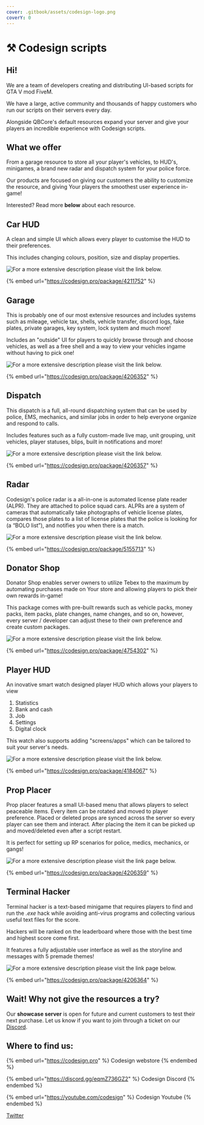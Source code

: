 ```yaml
---
cover: .gitbook/assets/codesign-logo.png
coverY: 0
---
```


# ⚒ Codesign scripts

## Hi!

We are a team of developers creating and distributing UI-based scripts for GTA V mod FiveM.

We have a large, active community and thousands of happy customers who run our scripts on their servers every day.

Alongside QBCore's default resources expand your server and give your players an incredible experience with Codesign scripts.

## What we offer

From a garage resource to store all your player's vehicles, to HUD's, minigames, a brand new radar and dispatch system for your police force.

Our products are focused on giving our customers the ability to customize the resource, and giving Your players the smoothest user experience in-game!

Interested? Read more **below** about each resource.

## Car HUD

A clean and simple UI which allows every player to customise the HUD to their preferences.

This includes changing colours, position, size and display properties.&#x20;

![For a more extensive description please visit the link below.](.gitbook/assets/carhud.png)

{% embed url="https://codesign.pro/package/4211752" %}

## Garage

This is probably one of our most extensive resources and includes systems such as mileage, vehicle tax, shells, vehicle transfer, discord logs, fake plates, private garages, key system, lock system and much more!

Includes an "outside" UI for players to quickly browse through and choose vehicles, as well as a free shell and a way to view your vehicles ingame without having to pick one!

![For a more extensive description please visit the link below.](<.gitbook/assets/garage (1).png>)

{% embed url="https://codesign.pro/package/4206352" %}

## Dispatch

This dispatch is a full, all-round dispatching system that can be used by police, EMS, mechanics, and similar jobs in order to help everyone organize and respond to calls.

Includes features such as a fully custom-made live map, unit grouping, unit vehicles, player statuses, blips, built in notifications and more!

![For a more extensive description please visit the link below.](.gitbook/assets/dispatch.png)

{% embed url="https://codesign.pro/package/4206357" %}

## Radar

Codesign's police radar is a all-in-one is automated license plate reader (ALPR). They are attached to police squad cars. ALPRs are a system of cameras that automatically take photographs of vehicle license plates, compares those plates to a list of license plates that the police is looking for (a “BOLO list”), and notifies you when there is a match.

![For a more extensive description please visit the link below.](.gitbook/assets/radar.png)

{% embed url="https://codesign.pro/package/5155713" %}

## Donator Shop

Donator Shop enables server owners to utilize Tebex to the maximum by automating purchases made on Your store and allowing players to pick their own rewards in-game!

This package comes with pre-built rewards such as vehicle packs, money packs, item packs, plate changes, name changes, and so on, however, every server / developer can adjust these to their own preference and create custom packages.

![For a more extensive description please visit the link below.](.gitbook/assets/donatorshop.png)

{% embed url="https://codesign.pro/package/4754302" %}

## Player HUD

An inovative smart watch designed player HUD which allows your players to view

1. Statistics
2. Bank and cash
3. Job
4. Settings
5. Digital clock

This watch also supports adding "screens/apps" which can be tailored to suit your server's needs.

![For a more extensive description please visit the link below.](.gitbook/assets/playerhud.png)

{% embed url="https://codesign.pro/package/4184067" %}

## Prop Placer

Prop placer features a small UI-based menu that allows players to select peaceable items. Every item can be rotated and moved to player preference. Placed or deleted props are synced across the server so every player can see them and interact. After placing the item it can be picked up and moved/deleted even after a script restart.

It is perfect for setting up RP scenarios for police, medics, mechanics, or gangs!

![For a more extensive description please visit the link page below.](.gitbook/assets/propplacer.png)

{% embed url="https://codesign.pro/package/4206359" %}

## Terminal Hacker

Terminal hacker is a text-based minigame that requires players to find and run the _.exe_ hack while avoiding anti-virus programs and collecting various useful text files for the score.

Hackers will be ranked on the leaderboard where those with the best time and highest score come first.

It features a fully adjustable user interface as well as the storyline and messages with 5 premade themes!

![For a more extensive description please visit the link page below.](<.gitbook/assets/52WbHs1\[1] (1) (1) (2).png>)

{% embed url="https://codesign.pro/package/4206364" %}

## Wait! Why not give the resources a try?

Our **showcase server** is open for future and current customers to test their next purchase. Let us know if you want to join through a ticket on our [Discord](https://discord.gg/eqmZ736GZ2).

## Where to find us:

{% embed url="https://codesign.pro" %}
Codesign webstore
{% endembed %}

{% embed url="https://discord.gg/eqmZ736GZ2" %}
Codesign Discord
{% endembed %}

{% embed url="https://youtube.com/codesign" %}
Codesign Youtube
{% endembed %}

[Twitter](https://twitter.com/codesignscripts)
